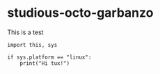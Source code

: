 # studious-octo-garbanzo
This is a test
```[python]
import this, sys

if sys.platform == "linux":
    print("Hi tux!")

```
